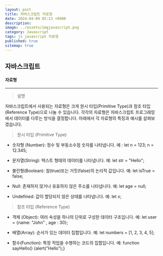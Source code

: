 ```yaml
---
layout: post
title: 자바스크립트 자료형
date: 2024-04-09 02:13 +0900
description: 
image: ../assets/imgjavascript.png
category: Javascript
tags: js javascript 자료형
published: true
sitemap: true
---
```


## 자바스크립트



#### 자료형

<hr />

> 설명

자바스크립트에서 사용되는 자료형은 크게 원시 타입(Primitive Type)과 참조 타입(Reference Type)으로 나눌 수 있습니다.
각각의 자료형은 자바스크립트 프로그래밍에서 데이터를 다루는 방식을 결정합니다.
아래에서 각 자료형의 특징과 예시를 살펴보겠습니다.


> 원시 타입 (Primitive Type)

* 숫자형 (Number): 정수 및 부동소수점 숫자를 나타냅니다.
예 : let n = 123; n = 12.345;

* 문자열(String): 텍스트 형태의 데이터를 나타냅니다.
예: let str = "Hello";

* 불린형(Boolean): 참(true)또는 거짓(false)의 논리적 값입니다.
예: let isTrue = false;

* Null: 존재하지 않거나 유효하지 않은 주소를 나타냅니다.
예: let age = null;

* Undefined: 값이 할당되지 않은 상태를 나타냅니다.
예: let x;


> 참조 타입 (Reference Type)

* 객체 (Object): 여러 속성을 하나의 단위로 구성한 데이터 구조입니다.
예: let user = {name: "John" , age : 30};

* 배열(Array): 순서가 있는 데이터 집합입니다.
예: let numbers = [1, 2, 3, 4, 5];

* 함수(Function): 특정 작업을 수행하는 코드의 집합입니다.
예: function sayHello() {alert("Hello");}